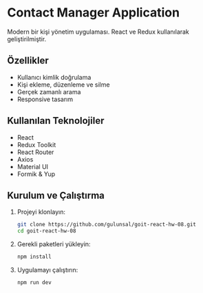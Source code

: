 # Contact Manager Application

Modern bir kişi yönetim uygulaması. React ve Redux kullanılarak geliştirilmiştir.

## Özellikler

- Kullanıcı kimlik doğrulama
- Kişi ekleme, düzenleme ve silme
- Gerçek zamanlı arama
- Responsive tasarım

## Kullanılan Teknolojiler

- React
- Redux Toolkit
- React Router
- Axios
- Material UI
- Formik & Yup

## Kurulum ve Çalıştırma

1. Projeyi klonlayın:

   ```bash
   git clone https://github.com/gulunsal/goit-react-hw-08.git
   cd goit-react-hw-08
   ```

2. Gerekli paketleri yükleyin:

   ```bash
   npm install
   ```

3. Uygulamayı çalıştırın:
   ```bash
   npm run dev
   ```
